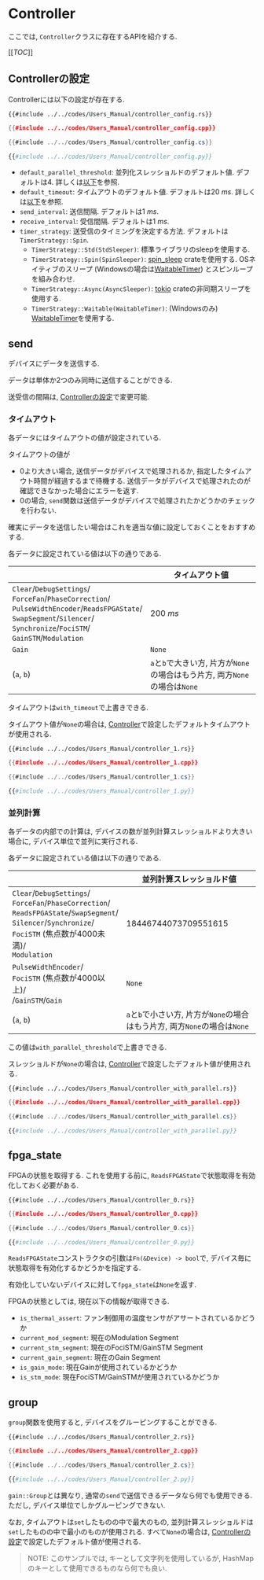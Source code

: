 # Controller

ここでは, `Controller`クラスに存在するAPIを紹介する.

[[_TOC_]]

## Controllerの設定

Controllerには以下の設定が存在する.

```rust,edition2021
{{#include ../../codes/Users_Manual/controller_config.rs}}
```

```cpp
{{#include ../../codes/Users_Manual/controller_config.cpp}}
```

```cs
{{#include ../../codes/Users_Manual/controller_config.cs}}
```

```python
{{#include ../../codes/Users_Manual/controller_config.py}}
```
- `default_parallel_threshold`: 並列化スレッショルドのデフォルト値. デフォルトは4. 詳しくは[以下](#並列計算)を参照.
- `default_timeout`: タイムアウトのデフォルト値. デフォルトは$\SI{20}{ms}$. 詳しくは[以下](#タイムアウト)を参照.
- `send_interval`: 送信間隔. デフォルトは$\SI{1}{ms}$.
- `receive_interval`: 受信間隔. デフォルトは$\SI{1}{ms}$.
- `timer_strategy`: 送受信のタイミングを決定する方法. デフォルトは`TimerStrategy::Spin`.
    - `TimerStrategy::Std(StdSleeper)`: 標準ライブラリのsleepを使用する.
    - `TimerStrategy::Spin(SpinSleeper)`: [spin_sleep](https://docs.rs/spin_sleep/latest/spin_sleep/) crateを使用する. OSネイティブのスリープ (Windowsの場合は[WaitableTimer](https://learn.microsoft.com/en-us/windows/win32/sync/waitable-timer-objects)) とスピンループを組み合わせ.
    - `TimerStrategy::Async(AsyncSleeper)`: [tokio](https://docs.rs/tokio/latest/tokio/time/struct.Sleep.html) crateの非同期スリープを使用する.
    - `TimerStrategy::Waitable(WaitableTimer)`: (Windowsのみ) [WaitableTimer](https://learn.microsoft.com/en-us/windows/win32/sync/waitable-timer-objects)を使用する.

## send

デバイスにデータを送信する.

データは単体か2つのみ同時に送信することができる.

送受信の間隔は, [Controllerの設定](##Controllerの設定)で変更可能.

### タイムアウト

各データにはタイムアウトの値が設定されている.

タイムアウトの値が
- 0より大きい場合, 送信データがデバイスで処理されるか, 指定したタイムアウト時間が経過するまで待機する. 送信データがデバイスで処理されたのが確認できなかった場合にエラーを返す.
- 0の場合, `send`関数は送信データがデバイスで処理されたかどうかのチェックを行わない.

確実にデータを送信したい場合はこれを適当な値に設定しておくことをおすすめする.

各データに設定されている値は以下の通りである.

|       | タイムアウト値   | 
| ----- | -------------- | 
| `Clear`/`DebugSettings`/<br>`ForceFan`/`PhaseCorrection`/<br>`PulseWidthEncoder`/`ReadsFPGAState`/<br>`SwapSegment`/`Silencer`/<br>`Synchronize`/`FociSTM`/<br>`GainSTM`/`Modulation` | $\SI{200}{ms}$ | 
| `Gain`  | `None` | 
| (`a`, `b`) | `a`と`b`で大きい方, 片方が`None`の場合はもう片方, 両方`None`の場合は`None` | 

タイムアウトは`with_timeout`で上書きできる.

タイムアウト値が`None`の場合は, [Controller](./link.md)で設定したデフォルトタイムアウトが使用される.

```rust,edition2021
{{#include ../../codes/Users_Manual/controller_1.rs}}
```

```cpp
{{#include ../../codes/Users_Manual/controller_1.cpp}}
```

```cs
{{#include ../../codes/Users_Manual/controller_1.cs}}
```

```python
{{#include ../../codes/Users_Manual/controller_1.py}}
```

### 並列計算

各データの内部での計算は, デバイスの数が並列計算スレッショルドより大きい場合に, デバイス単位で並列に実行される.

各データに設定されている値は以下の通りである.


|       | 並列計算スレッショルド値   | 
| ----- | -------------- | 
| `Clear`/`DebugSettings`/<br>`ForceFan`/`PhaseCorrection`/<br>`ReadsFPGAState`/`SwapSegment`/<br>`Silencer`/`Synchronize`/<br>`FociSTM` (焦点数が4000未満)/<br>`Modulation` | 18446744073709551615 | 
| `PulseWidthEncoder`/<br>`FociSTM` (焦点数が4000以上)/<br>/`GainSTM`/`Gain` | `None` | 
| (`a`, `b`) | `a`と`b`で小さい方, 片方が`None`の場合はもう片方, 両方`None`の場合は`None` | 

この値は`with_parallel_threshold`で上書きできる.

スレッショルドが`None`の場合は, [Controller](./link.md)で設定したデフォルト値が使用される.

```rust,edition2021
{{#include ../../codes/Users_Manual/controller_with_parallel.rs}}
```

```cpp
{{#include ../../codes/Users_Manual/controller_with_parallel.cpp}}
```

```cs
{{#include ../../codes/Users_Manual/controller_with_parallel.cs}}
```

```python
{{#include ../../codes/Users_Manual/controller_with_parallel.py}}
```

## fpga_state

FPGAの状態を取得する.
これを使用する前に, `ReadsFPGAState`で状態取得を有効化しておく必要がある.

```rust,edition2021
{{#include ../../codes/Users_Manual/controller_0.rs}}
```

```cpp
{{#include ../../codes/Users_Manual/controller_0.cpp}}
```

```cs
{{#include ../../codes/Users_Manual/controller_0.cs}}
```

```python
{{#include ../../codes/Users_Manual/controller_0.py}}
```

`ReadsFPGAState`コンストラクタの引数は`Fn(&Device) -> bool`で, デバイス毎に状態取得を有効化するかどうかを指定する.

有効化していないデバイスに対して`fpga_state`は`None`を返す.

FPGAの状態としては, 現在以下の情報が取得できる.

- `is_thermal_assert`: ファン制御用の温度センサがアサートされているかどうか
- `current_mod_segment`: 現在のModulation Segment
- `current_stm_segment`: 現在のFociSTM/GainSTM Segment
- `current_gain_segment`: 現在のGain Segment
- `is_gain_mode`: 現在Gainが使用されているかどうか
- `is_stm_mode`: 現在FociSTM/GainSTMが使用されているかどうか

## group

`group`関数を使用すると, デバイスをグルーピングすることができる.

```rust,edition2021
{{#include ../../codes/Users_Manual/controller_2.rs}}
```

```cpp
{{#include ../../codes/Users_Manual/controller_2.cpp}}
```

```cs
{{#include ../../codes/Users_Manual/controller_2.cs}}
```

```python
{{#include ../../codes/Users_Manual/controller_2.py}}
```

`gain::Group`とは異なり, 通常の`send`で送信できるデータなら何でも使用できる.
ただし, デバイス単位でしかグルーピングできない.

なお, タイムアウトは`set`したものの中で最大のもの, 並列計算スレッショルドは`set`したものの中で最小のものが使用される. 
すべて`None`の場合は, [Controllerの設定](#Controllerの設定)で設定したデフォルト値が使用される.

> NOTE:
> このサンプルでは, キーとして文字列を使用しているが, HashMapのキーとして使用できるものなら何でも良い.
